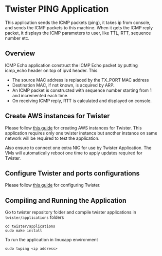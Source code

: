 # Twister PING Application

This application sends the ICMP packets (ping), it takes ip from console, and sends the ICMP packets to this machine. When it gets the ICMP reply packet, it displays the ICMP parameters to user, like TTL, RTT, sequence number etc.

## Overview
ICMP Echo application construct the ICMP Echo packet by putting icmp_echo header on top of ipv4 header. This
- The source MAC address is replaced by the TX_PORT MAC address
- Destination MAC, if not known, is acquired by ARP.
- An ICMP packet is constructed with sequence number starting from 1 and incremented each time.
- On receiving ICMP reply, RTT is calculated and displayed on console.

## Create AWS instances for Twister

Please follow [this guide](/documentation/Twister_AWS.md) for creating AWS instances for Twister. This application requires only one twister instance but another instance on same network will be required to test the application.

Also ensure to connect one extra NIC for use by Twister Application. The VMs will automatically reboot one time to apply updates required for Twister.

## Configure Twister and ports configurations

Please follow [this guide](/README.md) for configuring Twister.

## Compiling and Running the Application
Go to twister repository folder and compile twister applications in `twister/applications` folders

```
cd twister/applications
sudo make install 
```

To run the application in linuxapp environment
```
sudo twping <ip address>
```
